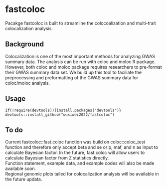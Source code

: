 # fastcoloc
Pacakge fastcoloc is built to streamline the colocoalization and multi-trait colocalization analysis.<br>  

## Background
Colocalization is one of the most important methods for analyzing GWAS summary data. The analysis can be run with coloc and moloc R package.
However, both coloc and moloc package requires researchers to pre-format their GWAS summary data set.
We build up this tool to faciliate the preprocessing and preformatting of the GWAS summary data for coloc/moloc analysis.

## Usage
```{r}
if(!require(devtools)){install.packages("devtools")}
devtools::install_github("wusiwei2022/fastcoloc")
```

## To do
Current fastcoloc::fast.coloc function was build on coloc::coloc_test function and therefore only accept beta and se or p, maf, and n as input to calculate Bayesian factor.
In the future, fast.coloc will allow users to calculate Bayesian factor from Z statistics directly.<br>
Function statement, example data, and example codes will also be made available soon.<br>
Regional genomic plots tailed for colocalization analysis will be available in the future updata.<br>

